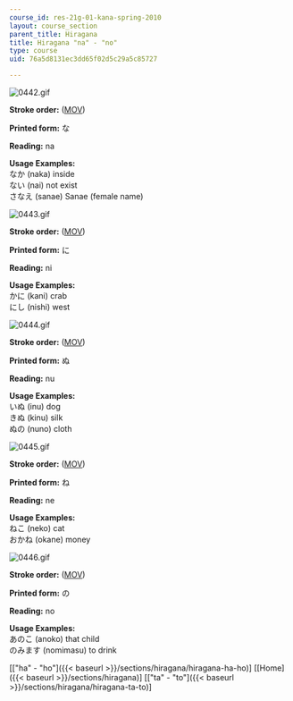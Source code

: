 ```yaml
---
course_id: res-21g-01-kana-spring-2010
layout: course_section
parent_title: Hiragana
title: Hiragana "na" - "no"
type: course
uid: 76a5d8131ec3dd65f02d5c29a5c85727

---
```


![0442.gif](/coursemedia/res-21g-01-kana-spring-2010/92454488975202893ca1b8368387e074_0442.gif)

**Stroke order:** ([MOV](http://www.archive.org/download/MITRES21F.01S10_HIRAGANA_CHARACTERS/0442.mov))

**Printed form:** な

**Reading:** na

**Usage Examples:**  
なか (naka) inside  
ない (nai) not exist  
さなえ (sanae) Sanae (female name)

![0443.gif](/coursemedia/res-21g-01-kana-spring-2010/768241703ec2ecdcf189c86ac7c8c972_0443.gif)

**Stroke order:** ([MOV](http://www.archive.org/download/MITRES21F.01S10_HIRAGANA_CHARACTERS/0443.mov))

**Printed form:** に

**Reading:** ni

**Usage Examples:**  
かに (kani) crab  
にし (nishi) west

![0444.gif](/coursemedia/res-21g-01-kana-spring-2010/6e9636bbffc29555d633ac5521c87c75_0444.gif)

**Stroke order:** ([MOV](http://www.archive.org/download/MITRES21F.01S10_HIRAGANA_CHARACTERS/0444.mov))

**Printed form:** ぬ

**Reading:** nu

**Usage Examples:**  
いぬ (inu) dog  
きぬ (kinu) silk  
ぬの (nuno) cloth

![0445.gif](/coursemedia/res-21g-01-kana-spring-2010/6b9d691a8340e91f741cc6385ab018e4_0445.gif)

**Stroke order:** ([MOV](http://www.archive.org/download/MITRES21F.01S10_HIRAGANA_CHARACTERS/0445.mov))

**Printed form:** ね

**Reading:** ne

**Usage Examples:**  
ねこ (neko) cat  
おかね (okane) money

![0446.gif](/coursemedia/res-21g-01-kana-spring-2010/1694e13bb71291d1e79e3d17b62a36b5_0446.gif)

**Stroke order:** ([MOV](http://www.archive.org/download/MITRES21F.01S10_HIRAGANA_CHARACTERS/0446.mov))

**Printed form:** の

**Reading:** no

**Usage Examples:**  
あのこ (anoko) that child  
のみます (nomimasu) to drink

  
\[["ha" - "ho"]({{< baseurl >}}/sections/hiragana/hiragana-ha-ho)\] \[[Home]({{< baseurl >}}/sections/hiragana)\] \[["ta" - "to"]({{< baseurl >}}/sections/hiragana/hiragana-ta-to)\]